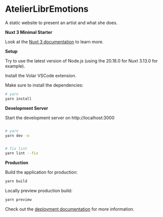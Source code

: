 # AtelierLibrEmotions

A static website to present an artist and what she does.

**Nuxt 3 Minimal Starter**

Look at the [Nuxt 3 documentation](https://nuxt.com/docs/getting-started/introduction) to learn more.

**Setup**

Try to use the latest version of Node.js (using the 20.18.0 for Nuxt 3.13.0 for example).

Install the Volar VSCode extension.

Make sure to install the dependencies:

```bash
# yarn
yarn install
```

**Development Server**

Start the development server on http://localhost:3000

```bash

# yarn
yarn dev -o


# fix lint
yarn lint --fix
```

**Production**

Build the application for production:

```bash
yarn build
```

Locally preview production build:

```bash
yarn preview
```

Check out the [deployment documentation](https://nuxt.com/docs/getting-started/deployment) for more information.
